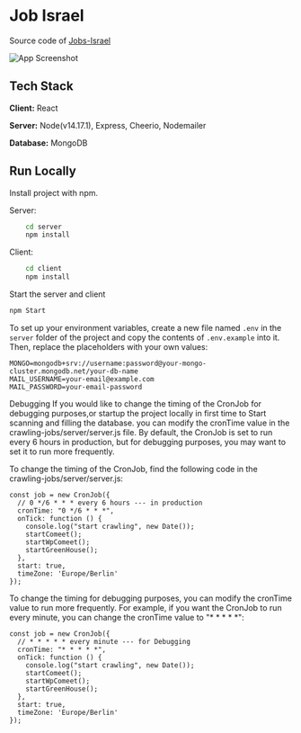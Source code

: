 
# Job Israel

Source code of [Jobs-Israel](https://jobs-israel.netlify.app)




![App Screenshot](https://i.postimg.cc/cC5dyJJg/screely-1663336455289.png)


## Tech Stack

**Client:** React

**Server:** Node(v14.17.1), Express, Cheerio, Nodemailer 

**Database:** MongoDB


## Run Locally

Install project with npm.

Server:
```bash
    cd server
    npm install
```
Client:
```bash
    cd client 
    npm install
```


Start the server and client

```bash
npm Start
```
To set up your environment variables, create a new file named `.env` in the `server` folder of the project and copy the contents of `.env.example` into it. Then, replace the placeholders with your own values:
```
MONGO=mongodb+srv://username:password@your-mongo-cluster.mongodb.net/your-db-name
MAIL_USERNAME=your-email@example.com
MAIL_PASSWORD=your-email-password
```

Debugging
If you would like to change the timing of the CronJob for debugging purposes,or startup the project locally in first time to Start scanning and filling the database. you can modify the cronTime value in the crawling-jobs/server/server.js file. By default, the CronJob is set to run every 6 hours in production, but for debugging purposes, you may want to set it to run more frequently.

To change the timing of the CronJob, find the following code in the crawling-jobs/server/server.js:
```
const job = new CronJob({
  // 0 */6 * * * every 6 hours --- in production
  cronTime: "0 */6 * * *",
  onTick: function () {
    console.log("start crawling", new Date());
    startComeet();
    startWpComeet();
    startGreenHouse();
  },
  start: true,
  timeZone: 'Europe/Berlin'
});

```
To change the timing for debugging purposes, you can modify the cronTime value to run more frequently. For example, if you want the CronJob to run every minute, you can change the cronTime value to "* * * * *":

```
const job = new CronJob({
  // * * * * * every minute --- for Debugging
  cronTime: "* * * * *",
  onTick: function () {
    console.log("start crawling", new Date());
    startComeet();
    startWpComeet();
    startGreenHouse();
  },
  start: true,
  timeZone: 'Europe/Berlin'
});
```
